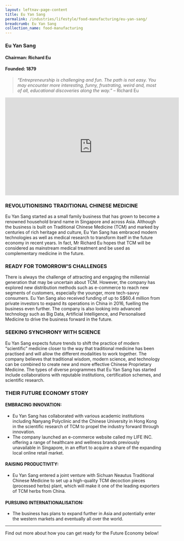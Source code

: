 ```yaml
---
layout: leftnav-page-content
title: Eu Yan Sang
permalink: /industries/lifestyle/food-manufacturing/eu-yan-sang/
breadcrumb: Eu Yan Sang
collection_name: food-manufacturing
---
```


### **Eu Yan Sang**
<h4 class="no-margin-top">Chairman: Richard Eu</h4>
<h4 class="no-margin-top">Founded: 1879</h4>

<blockquote>
    <i>“Entrepreneurship is challenging and fun. The path is not easy. You may encounter more interesting, funny, frustrating, weird and, most of all, educational discoveries along the way.”</i> – Richard Eu
</blockquote>

<div class="bp-youtube">
      <iframe width="560" height="315" src="https://www.youtube.com/watch?v=wiTT3DpF3P8&feature=youtu.be" frameborder="0" allow="autoplay; encrypted-media" allowfullscreen></iframe>
</div>

### **REVOLUTIONISING TRADITIONAL CHINESE MEDICINE**

Eu Yan Sang started as a small family business that has grown to become a renowned household brand name in Singapore and across Asia. Although the business is built on Traditional Chinese Medicine (TCM) and marked by centuries of rich heritage and culture, Eu Yan Sang has embraced modern technologies as well as medical research to transform itself in the future economy in recent years. In fact, Mr Richard Eu hopes that TCM will be considered as mainstream medical treatment and be used as complementary medicine in the future. 

### **READY FOR TOMORROW’S CHALLENGES**

There is always the challenge of attracting and engaging the millennial generation that may be uncertain about TCM. However, the company has explored new distribution methods such as e-commerce to reach new segments of customers, especially the younger, more tech-savvy consumers. Eu Yan Sang also received funding of up to S$60.4 million from private investors to expand its operations in China in 2016, fuelling the business even further. The company is also looking into advanced technology such as Big Data, Artificial Intelligence, and Personalised Medicine to drive the business forward in the future. 

### **SEEKING SYNCHRONY WITH SCIENCE**

Eu Yan Sang expects future trends to shift the practice of modern “scientific” medicine closer to the way that traditional medicine has been practised and will allow the different modalities to work together. The company believes that traditional wisdom, modern science, and technology can be combined to create new and more effective Chinese Proprietary Medicine. The types of diverse programmes that Eu Yan Sang has started include collaborations with reputable institutions, certification schemes, and scientific research. 


### **THEIR FUTURE ECONOMY STORY**

#### **EMBRACING INNOVATION:**
* Eu Yan Sang has collaborated with various academic institutions including Nanyang Polyclinic and the Chinese University in Hong Kong in the scientific research of TCM to propel the industry forward through innovation. 
* The company launched an e-commerce website called my LIFE INC. offering a range of healthcare and wellness brands previously unavailable in Singapore, in an effort to acquire a share of the expanding local online retail market. 

#### **RAISING PRODUCTIVITY:**
* Eu Yan Sang entered a joint venture with Sichuan Neautus Traditional Chinese Medicine to set up a high-quality TCM decoction pieces (processed herbs) plant, which will make it one of the leading exporters of TCM herbs from China.

#### **PURSUING INTERNATIONALISATION:**
* The business has plans to expand further in Asia and potentially enter the western markets and eventually all over the world. 

---

Find out more about how you can get ready for the Future Economy below!
